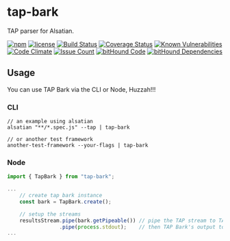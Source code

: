 # tap-bark

TAP parser for Alsatian.

[![npm](https://img.shields.io/npm/v/tap-bark.svg)](https://www.npmjs.com/package/tap-bark)
[![license](https://img.shields.io/github/license/alsatian-test/tap-bark.svg)](https://github.com/alsatian-test/tap-bark/blob/master/LICENSE)
[![Build Status](https://travis-ci.org/alsatian-test/tap-bark.svg?branch=master)](https://travis-ci.org/alsatian-test/tap-bark)
[![Coverage Status](https://coveralls.io/repos/github/alsatian-test/tap-bark/badge.svg?branch=master)](https://coveralls.io/github/alsatian-test/tap-bark?branch=master)
[![Known Vulnerabilities](https://snyk.io/test/github/alsatian-test/tap-bark/badge.svg)](https://snyk.io/test/github/alsatian-test/tap-bark)
[![Code Climate](https://codeclimate.com/github/alsatian-test/tap-bark/badges/gpa.svg)](https://codeclimate.com/github/alsatian-test/tap-bark)
[![Issue Count](https://codeclimate.com/github/alsatian-test/tap-bark/badges/issue_count.svg)](https://codeclimate.com/github/alsatian-test/tap-bark)
[![bitHound Code](https://www.bithound.io/github/alsatian-test/tap-bark/badges/code.svg)](https://www.bithound.io/github/alsatian-test/tap-bark)
[![bitHound Dependencies](https://www.bithound.io/github/alsatian-test/tap-bark/badges/dependencies.svg)](https://www.bithound.io/github/alsatian-test/tap-bark/master/dependencies/npm)

## Usage

You can use TAP Bark via the CLI or Node, Huzzah!!!

### CLI

```
// an example using alsatian
alsatian "**/*.spec.js" --tap | tap-bark

// or another test framework
another-test-framework --your-flags | tap-bark
```

### Node

```typescript
import { TapBark } from "tap-bark";

...
    // create tap bark instance
    const bark = TapBark.create();

    // setup the streams
    resultsStream.pipe(bark.getPipeable()) // pipe the TAP stream to TAP Bark
                 .pipe(process.stdout);    // then TAP Bark's output to the console (or a file if you so wish)
...
```